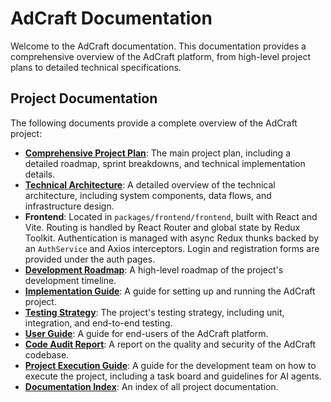 # AdCraft Documentation

Welcome to the AdCraft documentation. This documentation provides a comprehensive overview of the AdCraft platform, from high-level project plans to detailed technical specifications.

## Project Documentation

The following documents provide a complete overview of the AdCraft project:

- **[Comprehensive Project Plan](./project_files/AdCraft%20-%20Comprehensive%20Project%20Plan.md)**: The main project plan, including a detailed roadmap, sprint breakdowns, and technical implementation details.
- **[Technical Architecture](./project_files/AdCraft%20-%20Technical%20Architecture.md)**: A detailed overview of the technical architecture, including system components, data flows, and infrastructure design.
- **Frontend**: Located in `packages/frontend/frontend`, built with React and Vite. Routing is handled by React Router and global state by Redux Toolkit. Authentication is managed with async Redux thunks backed by an `AuthService` and Axios interceptors. Login and registration forms are provided under the auth pages.
- **[Development Roadmap](./project_files/AdCraft%20-%20Development%20Roadmap.md)**: A high-level roadmap of the project's development timeline.
- **[Implementation Guide](./project_files/AdCraft%20-%20Implementation%20Guide.md)**: A guide for setting up and running the AdCraft project.
- **[Testing Strategy](./project_files/AdCraft%20-%20Testing%20Strategy.md)**: The project's testing strategy, including unit, integration, and end-to-end testing.
- **[User Guide](./project_files/AdCraft%20-%20User%20Guide.md)**: A guide for end-users of the AdCraft platform.
- **[Code Audit Report](./project_files/AdCraft-Code-Audit-Report.md)**: A report on the quality and security of the AdCraft codebase.
- **[Project Execution Guide](./project_files/AdCraft-Project-Execution-Guide.md)**: A guide for the development team on how to execute the project, including a task board and guidelines for AI agents.
- **[Documentation Index](./project_files/AdCraft-Documentation-Index.md)**: An index of all project documentation.
